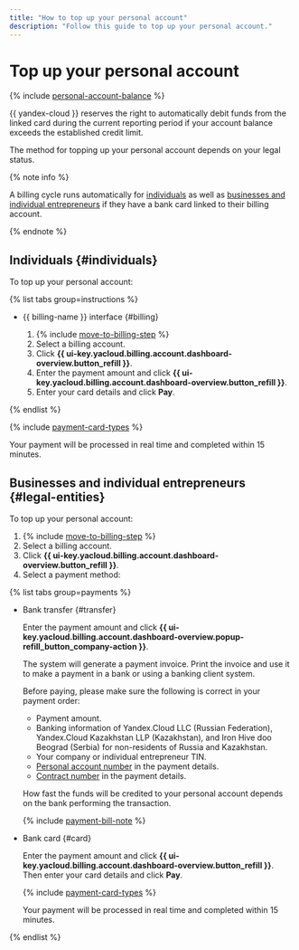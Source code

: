 ```yaml
---
title: "How to top up your personal account"
description: "Follow this guide to top up your personal account."
---
```


# Top up your personal account

{% include [personal-account-balance](../_includes/personal-account-balance.md) %}

{{ yandex-cloud }} reserves the right to automatically debit funds from the linked card during the current reporting period if your account balance exceeds the established credit limit.

The method for topping up your personal account depends on your legal status.

{% note info %}

A billing cycle runs automatically for [individuals](../payment/billing-cycle-individual.md) as well as [businesses and individual entrepreneurs](../payment/billing-cycle-business.md) if they have a bank card linked to their billing account.

{% endnote %}

## Individuals {#individuals}

To top up your personal account:

{% list tabs group=instructions %}

- {{ billing-name }} interface {#billing}

   1. {% include [move-to-billing-step](../_includes/move-to-billing-step.md) %}
   1. Select a billing account.
   1. Click **{{ ui-key.yacloud.billing.account.dashboard-overview.button_refill }}**.
   1. Enter the payment amount and click **{{ ui-key.yacloud.billing.account.dashboard-overview.button_refill }}**.
   1. Enter your card details and click **Pay**.

{% endlist %}

{% include [payment-card-types](../../_includes/billing/payment-card-types.md) %}

Your payment will be processed in real time and completed within 15 minutes.

## Businesses and individual entrepreneurs {#legal-entities}


To top up your personal account:

1. {% include [move-to-billing-step](../_includes/move-to-billing-step.md) %}
1. Select a billing account.
1. Click **{{ ui-key.yacloud.billing.account.dashboard-overview.button_refill }}**.
1. Select a payment method:

{% list tabs group=payments %}

- Bank transfer {#transfer}

   Enter the payment amount and click **{{ ui-key.yacloud.billing.account.dashboard-overview.popup-refill_button_company-action }}**.

   The system will generate a payment invoice. Print the invoice and use it to make a payment in a bank or using a banking client system.

   Before paying, please make sure the following is correct in your payment order:
   * Payment amount.
   * Banking information of Yandex.Cloud LLC (Russian Federation), Yandex.Cloud Kazakhstan LLP (Kazakhstan), and Iron Hive doo Beograd (Serbia) for non-residents of Russia and Kazakhstan.
   * Your company or individual entrepreneur TIN.
   * [Personal account number](../concepts/personal-account.md#id) in the payment details.
   * [Contract number](../concepts/contract.md) in the payment details.

   How fast the funds will be credited to your personal account depends on the bank performing the transaction.

   {% include [payment-bill-note](../_includes/payment-bill-note.md) %}

- Bank card {#card}

   Enter the payment amount and click **{{ ui-key.yacloud.billing.account.dashboard-overview.button_refill }}**. Then enter your card details and click **Pay**.

   {% include [payment-card-types](../../_includes/billing/payment-card-types.md) %}

   Your payment will be processed in real time and completed within 15 minutes.

{% endlist %}
